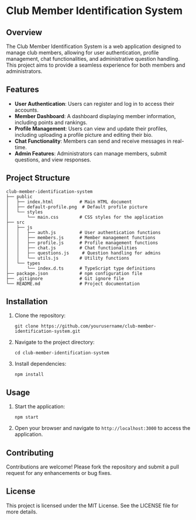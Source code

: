 # Club Member Identification System

## Overview
The Club Member Identification System is a web application designed to manage club members, allowing for user authentication, profile management, chat functionalities, and administrative question handling. This project aims to provide a seamless experience for both members and administrators.

## Features
- **User Authentication**: Users can register and log in to access their accounts.
- **Member Dashboard**: A dashboard displaying member information, including points and rankings.
- **Profile Management**: Users can view and update their profiles, including uploading a profile picture and editing their bio.
- **Chat Functionality**: Members can send and receive messages in real-time.
- **Admin Features**: Administrators can manage members, submit questions, and view responses.

## Project Structure
```
club-member-identification-system
├── public
│   ├── index.html          # Main HTML document
│   ├── default-profile.png  # Default profile picture
│   └── styles
│       └── main.css        # CSS styles for the application
├── src
│   ├── js
│   │   ├── auth.js         # User authentication functions
│   │   ├── members.js      # Member management functions
│   │   ├── profile.js      # Profile management functions
│   │   ├── chat.js         # Chat functionalities
│   │   ├── questions.js     # Question handling for admins
│   │   └── utils.js        # Utility functions
│   └── types
│       └── index.d.ts      # TypeScript type definitions
├── package.json            # npm configuration file
├── .gitignore              # Git ignore file
└── README.md               # Project documentation
```

## Installation
1. Clone the repository:
   ```
   git clone https://github.com/yourusername/club-member-identification-system.git
   ```
2. Navigate to the project directory:
   ```
   cd club-member-identification-system
   ```
3. Install dependencies:
   ```
   npm install
   ```

## Usage
1. Start the application:
   ```
   npm start
   ```
2. Open your browser and navigate to `http://localhost:3000` to access the application.

## Contributing
Contributions are welcome! Please fork the repository and submit a pull request for any enhancements or bug fixes.

## License
This project is licensed under the MIT License. See the LICENSE file for more details.